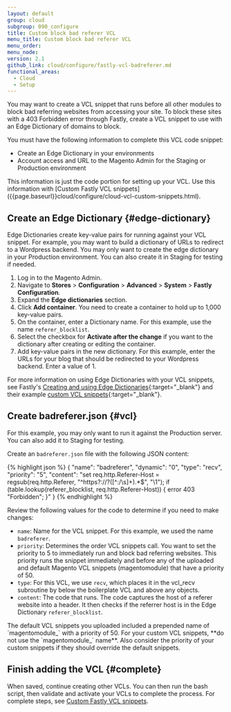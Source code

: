 ```yaml
---
layout: default
group: cloud
subgroup: 090_configure
title: Custom block bad referer VCL
menu_title: Custom block bad referer VCL
menu_order:
menu_node:
version: 2.1
github_link: cloud/configure/fastly-vcl-badreferer.md
functional_areas:
  - Cloud
  - Setup
---
```


You may want to create a VCL snippet that runs before all other modules to block bad referring websites from accessing your site. To block these sites with a 403 Forbidden error through Fastly, create a VCL snippet to use with an Edge Dictionary of domains to block.

You must have the following information to complete this VCL code snippet:

* Create an Edge Dictionary in your environments
* Account access and URL to the Magento Admin for the Staging or Production environment

<div class="bs-callout bs-callout-info" id="info" markdown="1">
This information is just the code portion for setting up your VCL. Use this information with [Custom Fastly VCL snippets]({{page.baseurl}}cloud/configure/cloud-vcl-custom-snippets.html).
</div>

## Create an Edge Dictionary {#edge-dictionary}
Edge Dictionaries create key-value pairs for running against your VCL snippet. For example, you may want to build a dictionary of URLs to redirect to a Wordpress backend. You may only want to create the edge dictionary in your Production environment. You can also create it in Staging for testing if needed.

1. Log in to the Magento Admin.
2. Navigate to **Stores** > **Configuration** > **Advanced** > **System** > **Fastly Configuration**.
3. Expand the **Edge dictionaries** section.
4. Click **Add container**. You need to create a container to hold up to 1,000 key-value pairs.
5. On the container, enter a Dictionary name. For this example, use the name `referer_blocklist`.
6. Select the checkbox for **Activate after the change** if you want to the dictionary after creating or editing the container.
7. Add key-value pairs in the new dictionary. For this example, enter the URLs for your blog that should be redirected to your Wordpress backend. Enter a value of 1.

For more information on using Edge Dictionaries with your VCL snippets, see Fastly's [Creating and using Edge Dictionaries](https://docs.fastly.com/guides/edge-dictionaries/creating-and-using-dictionaries){:target="_blank"} and their example [custom VCL snippets](https://docs.fastly.com/guides/edge-dictionaries/creating-and-using-dictionaries#custom-vcl-examples){:target="_blank"}.

## Create badreferer.json {#vcl}
For this example, you may only want to run it against the Production server. You can also add it to Staging for testing.

Create an `badreferer.json` file with the following JSON content:

{% highlight json %}
{
  "name": "badreferer",
  "dynamic": "0",
  "type": "recv",
  "priority": "5",
  "content": "set req.http.Referer-Host = regsub(req.http.Referer, \"^https?://?([^:/\\s]+).*$\", \"\\1\"); if (table.lookup(referer_blocklist, req.http.Referer-Host)) { error 403 \"Forbidden\"; }"
}
{% endhighlight %}

Review the following values for the code to determine if you need to make changes:

* `name`: Name for the VCL snippet. For this example, we used the name `badreferer`.
* `priority`: Determines the order VCL snippets call. You want to set the priority to 5 to immediately run and block bad referring websites. This priority runs the snippet immediately and before any of the uploaded and default Magento VCL snippets (magentomodule) that have a priority of 50.
* `type`: For this VCL, we use `recv`, which places it in the vcl_recv subroutine by below the boilerplate VCL and above any objects.
* `content`: The code that runs. The code captures the host of a referer website into a header. It then checks if the referrer host is in the Edge Dictionary `referer_blocklist`.

<div class="bs-callout bs-callout-info" id="info" markdown="1">
The default VCL snippets you uploaded included a prepended name of `magentomodule_` with a priority of 50. For your custom VCL snippets, **do not use the `magentomodule_` name**. Also consider the priority of your custom snippets if they should override the default snippets.
</div>

## Finish adding the VCL {#complete}
When saved, continue creating other VCLs. You can then run the bash script, then validate and activate your VCLs to complete the process. For complete steps, see [Custom Fastly VCL snippets]({{page.baseurl}}cloud/configure/cloud-vcl-custom-snippets.html).

